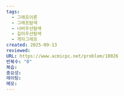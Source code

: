 ```yaml
---
tags:
  - 그래프이론
  - 그래프탐색
  - 너비우선탐색
  - 깊이우선탐색
  - 격자그래프
created: 2025-09-13
reviewed:
URL: https://www.acmicpc.net/problem/10026
반복수: "0"
복습:
중요성:
레이팅:
메모:
---
```

